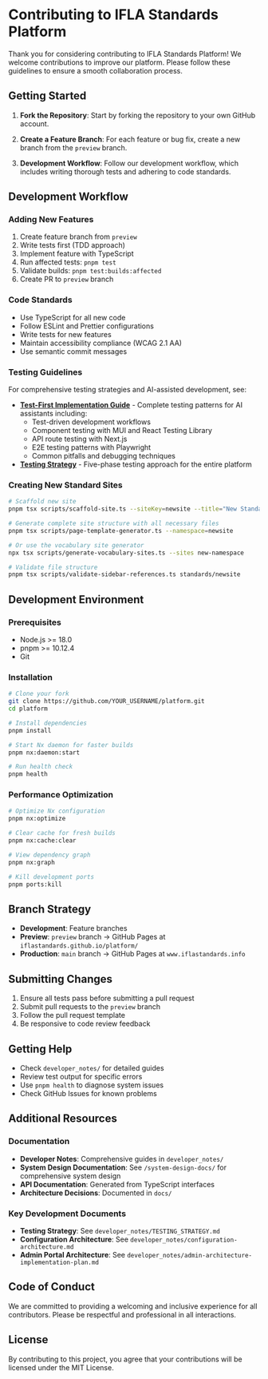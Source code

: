 # Contributing to IFLA Standards Platform

Thank you for considering contributing to IFLA Standards Platform! We welcome contributions to improve our platform. Please follow these guidelines to ensure a smooth collaboration process.

## Getting Started

1. **Fork the Repository**: Start by forking the repository to your own GitHub account.

2. **Create a Feature Branch**: For each feature or bug fix, create a new branch from the `preview` branch.

3. **Development Workflow**: Follow our development workflow, which includes writing thorough tests and adhering to code standards.

## Development Workflow

### Adding New Features

1. Create feature branch from `preview`
2. Write tests first (TDD approach)
3. Implement feature with TypeScript
4. Run affected tests: `pnpm test`
5. Validate builds: `pnpm test:builds:affected`
6. Create PR to `preview` branch

### Code Standards

- Use TypeScript for all new code
- Follow ESLint and Prettier configurations
- Write tests for new features
- Maintain accessibility compliance (WCAG 2.1 AA)
- Use semantic commit messages

### Testing Guidelines

For comprehensive testing strategies and AI-assisted development, see:
- **[Test-First Implementation Guide](developer_notes/test-first-implementation-guide.md)** - Complete testing patterns for AI assistants including:
  - Test-driven development workflows
  - Component testing with MUI and React Testing Library
  - API route testing with Next.js
  - E2E testing patterns with Playwright
  - Common pitfalls and debugging techniques
- **[Testing Strategy](developer_notes/TESTING_STRATEGY.md)** - Five-phase testing approach for the entire platform

### Creating New Standard Sites

```bash
# Scaffold new site
pnpm tsx scripts/scaffold-site.ts --siteKey=newsite --title="New Standard" --tagline="A new IFLA standard"

# Generate complete site structure with all necessary files
pnpm tsx scripts/page-template-generator.ts --namespace=newsite

# Or use the vocabulary site generator
npx tsx scripts/generate-vocabulary-sites.ts --sites new-namespace

# Validate file structure
pnpm tsx scripts/validate-sidebar-references.ts standards/newsite
```

## Development Environment

### Prerequisites

- Node.js >= 18.0
- pnpm >= 10.12.4
- Git

### Installation

```bash
# Clone your fork
git clone https://github.com/YOUR_USERNAME/platform.git
cd platform

# Install dependencies
pnpm install

# Start Nx daemon for faster builds
pnpm nx:daemon:start

# Run health check
pnpm health
```

### Performance Optimization

```bash
# Optimize Nx configuration
pnpm nx:optimize

# Clear cache for fresh builds
pnpm nx:cache:clear

# View dependency graph
pnpm nx:graph

# Kill development ports
pnpm ports:kill
```

## Branch Strategy

- **Development**: Feature branches
- **Preview**: `preview` branch → GitHub Pages at `iflastandards.github.io/platform/`
- **Production**: `main` branch → GitHub Pages at `www.iflastandards.info`

## Submitting Changes

1. Ensure all tests pass before submitting a pull request
2. Submit pull requests to the `preview` branch
3. Follow the pull request template
4. Be responsive to code review feedback

## Getting Help

- Check `developer_notes/` for detailed guides
- Review test output for specific errors
- Use `pnpm health` to diagnose system issues
- Check GitHub Issues for known problems

## Additional Resources

### Documentation

- **Developer Notes**: Comprehensive guides in `developer_notes/`
- **System Design Documentation**: See `/system-design-docs/` for comprehensive system design
- **API Documentation**: Generated from TypeScript interfaces
- **Architecture Decisions**: Documented in `docs/`

### Key Development Documents

- **Testing Strategy**: See `developer_notes/TESTING_STRATEGY.md`
- **Configuration Architecture**: See `developer_notes/configuration-architecture.md`
- **Admin Portal Architecture**: See `developer_notes/admin-architecture-implementation-plan.md`

## Code of Conduct

We are committed to providing a welcoming and inclusive experience for all contributors. Please be respectful and professional in all interactions.

## License

By contributing to this project, you agree that your contributions will be licensed under the MIT License.
